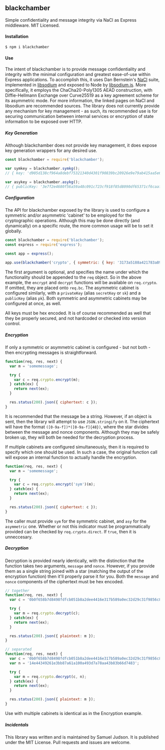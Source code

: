 ## blackchamber

Simple confidentiality and message integrity via NaCl as Express middleware. MIT Licensed.

#### Installation

```sh
$ npm i blackchamber
```

#### Use

The intent of blackchamber is to provide message confidentiality and integrity with the minimal configuration and greatest ease-of-use within Express applications. To accomplish this, it uses Dan Bernstein's [NaCl](https://nacl.cr.yp.to/) suite, implemented in [libsodium](https://download.libsodium.org/doc/) and exposed to Node by [libsodium.js](https://github.com/jedisct1/libsodium.js). More specifically, it employs the ChaCha20-Poly1305 AEAD construction, with Diffie-Hellmann Exchange over Curve25519 as a key agreement scheme for its asymmetric mode. For more information, the linked pages on NaCl and libsodium are recommended sources. The library does not currently provide any mechanism for key management - as such, its recommended use is for securing communication between internal services or encryption of state information to be exposed over HTTP.

##### Key Generation

Although blackchamber does not provide key management, it does expose key generation wrappers for any desired use.

```js
const blackchamber = require('blackchamber');

var symkey = blackchamber.symkg();
// { key: 'd905d138cf964a8debf75321340d4301f90839bc20926e9e79ab415aa5e65bac', keyType: 'chacha20poly1305' }

var asykey = blackchamber.asykg();
// { publicKey: '3e7f2e4680f56a59a48c091c723cf918f85d8090df65371cf6caaf141521ed62', privateKey:'c981761d12e0d616e092e2fd30cfc2e827ae025e6d039cb7dc51fbafb62873f9', keyType: 'curve25519' }
```

##### Configuration

The API for blackchamber exposed by the library is used to configure a symmetric and/or asymmetric 'cabinet' to be employed for the cryptographic operations. Although this may be done directly (and dynamically) on a specific route, the more common usage will be to set it globally.

```js
const blackchamber = require('blackchamber');
const express = require('express');

const app = express();

app.use(blackchamber('crypto', { symmetric: { key: '3173a5188a421783a89b7f5910a57f42c830cb5bfe7c7174d1847655650fae4b' } }));
```

The first argument is optional, and specifies the name under which the functionality should be appended to the `req` object. So in the above example, the `encrypt` and `decrypt` functions will be available on `req.crypto`. If omitted, they are placed onto `req.bc`. The asymmetric cabinet is configured similarly, with a `privateKey` (alias `secretKey` or `sk`) and a `publicKey` (alias `pk`). Both symmetric and asymmetric cabinets may be configured at once, as well.

All keys must be hex encoded. It is of course recommended as well that they be properly secured, and not hardcoded or checked into version control.

##### Encryption

If only a symmetric or asymmetric cabinet is configured - but not both - then encrypting messages is straightforward.

```js
function(req, res, next) {
  var m = 'somemessage';

  try {
    var c = req.crypto.encrypt(m);
  } catch(ex) {
    return next(ex);
  }

  res.status(200).json({ ciphertext: c });
}
```

It is recommended that the message be a string. However, if an object is sent, then the library will attempt to use `JSON.stringify` on it. The ciphertext will have the format `([0-9a-f])*([0-9a-f]{48})`, where the star divides between the message and nonce components. Although they may be safely broken up, they will both be needed for the decryption process.

If multiple cabinets are configured simultaneously, then it is required to specify which one should be used. In such a case, the original function call will expose an internal function to actually handle the encryption.

```js
function(req, res, next) {
  var m = 'somemessage';

  try {
    var c = req.crypto.encrypt('sym')(m);
  } catch(ex) {
    return next(ex);
  }

  res.status(200).json({ ciphertext: c });
}
```

The caller must provide `sym` for the symmetric cabinet, and `asy` for the `asymmetric` one. Whether or not this indicator must be programmatically provided can be checked by `req.crypto.direct`. If `true`, then it is unneccesary.

##### Decryption

Decryption is provided nearly identically, with the distinction that the function takes two arguments, `message` and `nonce`. However, if you provide them as a single string joined with a star (matching the output of the encryption function) then it'll properly parse it for you. Both the `message` and `nonce` components of the ciphertext must be hex encoded.

```js
// together
function(req, res, next) {
  var c = '0b0f658b7d8498fdfcb051b8a2dee4416e317b589a0ec32d29c31f9856c8d2b49057c633*14e44349261e3bb87a61a100a493d7a78aa43b83b66d7483';

  try {
    var m = req.crypto.decrypt(c);
  } catch(ex) {
    return next(ex);
  }

  res.status(200).json({ plaintext: m });
}

// separated
function(req, res, next) {
  var c = '0b0f658b7d8498fdfcb051b8a2dee4416e317b589a0ec32d29c31f9856c8d2b49057c633';
  var n = '14e44349261e3bb87a61a100a493d7a78aa43b83b66d7483';

  try {
    var m = req.crypto.decrypt(c, n);
  } catch(ex) {
    return next(ex);
  }

  res.status(200).json({ plaintext: m });
}

```

Use with multiple cabinets is identical as in the Encryption example.

##### Incidentals

This library was written and is maintained by Samuel Judson. It is published under the MIT License. Pull requests and issues are welcome.

